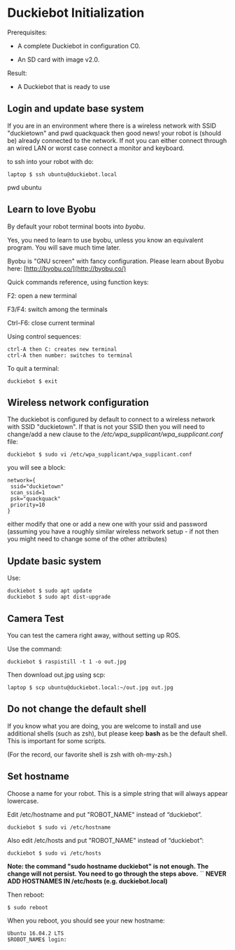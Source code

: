 # Duckiebot Initialization

Prerequisites:

* A complete Duckiebot in configuration C0.

* An SD card with image v2.0.

Result:

* A Duckiebot that is ready to use



## Login and update base system

If you are in an environment where there is a wireless network with SSID "duckietown" and pwd quackquack then good news! your robot is (should be) already connected to the network. If not you can either connect through an wired LAN or worst case connect a monitor and keyboard.

to ssh into your robot with do:

    laptop $ ssh ubuntu@duckiebot.local

pwd ubuntu

## Learn to love Byobu

By default your robot terminal boots into *byobu*.

Yes, you need to learn to use byobu, unless you know an equivalent program. You will save much time later.

Byobu is "GNU screen" with fancy configuration. Please learn about Byobu here: [http://byobu.co/](http://byobu.co/)

Quick commands reference, using function keys:

F2: open a new terminal

F3/F4: switch among the terminals

Ctrl-F6: close current terminal

Using control sequences:

    ctrl-A then C: creates new terminal
    ctrl-A then number: switches to terminal

To quit a terminal:

    duckiebot $ exit


## Wireless network configuration

The duckiebot is configured by default to connect to a wireless network with SSID "duckietown". If that is not your SSID then you will need to change/add a new clause to the */etc/wpa_supplicant/wpa_supplicant.conf* file:

    duckiebot $ sudo vi /etc/wpa_supplicant/wpa_supplicant.conf

you will see a block:

    network={
     ssid="duckietown"
     scan_ssid=1
     psk="quackquack"
     priority=10
    }

either modify that one or add a new one with your ssid and password (assuming you have a roughly similar wireless network setup - if not then you might need to change some of the other attributes)

## Update basic system

Use:

    duckiebot $ sudo apt update
    duckiebot $ sudo apt dist-upgrade

## Camera Test

You can test the camera right away, without setting up ROS.

Use the command:

    duckiebot $ raspistill -t 1 -o out.jpg


Then download out.jpg using scp:

    laptop $ scp ubuntu@duckiebot.local:~/out.jpg out.jpg

## Do not change the default shell

If you know what you are doing, you are welcome to install and use additional shells (such as zsh), but please keep **bash** as be the default shell. This is important for some scripts.

(For the record, our favorite shell is zsh with oh-my-zsh.)

## Set hostname

Choose a name for your robot. This is a simple string that will always appear lowercase.

Edit /etc/hostname and put "ROBOT_NAME" instead of “duckiebot”.

    duckiebot $ sudo vi /etc/hostname

Also edit /etc/hosts and put  "ROBOT_NAME" instead of “duckiebot”:

    duckiebot $ sudo vi /etc/hosts

**Note: the command "sudo hostname duckiebot" is not enough. The change will not persist. You need to go through the steps above.**
``
**NEVER ADD HOSTNAMES IN /etc/hosts (e.g. duckiebot.local)**

Then reboot:

    $ sudo reboot

When you reboot, you should see your new hostname:

    Ubuntu 16.04.2 LTS
    $ROBOT_NAME$ login:

